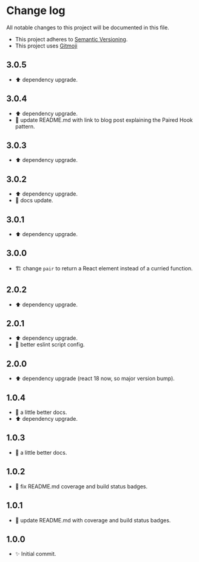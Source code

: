 # Change log

All notable changes to this project will be documented in this file.

-   This project adheres to [Semantic Versioning][semver].
-   This project uses [Gitmoji][gitmoji]

## 3.0.5

-   :arrow_up: dependency upgrade.

## 3.0.4

-   :arrow_up: dependency upgrade.
-   :memo: update README.md with link to blog post explaining the Paired Hook
    pattern.

## 3.0.3

-   :arrow_up: dependency upgrade.

## 3.0.2

-   :arrow_up: dependency upgrade.
-   :memo: docs update.

## 3.0.1

-   :arrow_up: dependency upgrade.

## 3.0.0

-   :building_construction: change `pair` to return a React element instead of a
    curried function.

## 2.0.2

-   :arrow_up: dependency upgrade.

## 2.0.1

-   :arrow_up: dependency upgrade.
-   :wrench: better eslint script config.

## 2.0.0

-   :arrow_up: dependency upgrade (react 18 now, so major version bump).

## 1.0.4

-   :memo: a little better docs.
-   :arrow_up: dependency upgrade.

## 1.0.3

-   :memo: a little better docs.

## 1.0.2

-   :bug: fix README.md coverage and build status badges.

## 1.0.1

-   :memo: update README.md with coverage and build status badges.

## 1.0.0

-   :sparkles: Initial commit.

<!-- References -->

[gitmoji]: https://gitmoji.dev/
[semver]: https://semver.org/
